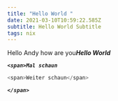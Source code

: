 ```yaml
---
title: "Hello World "
date: 2021-03-10T10:59:22.585Z
subtitle: Hello World Subtitle
tags: nix
---
```

Hello Andy how are you***Hello World***

***`<span>Mal schaun`***

```javascript
<span>Weiter schaun</span>
```

***`</span>`***